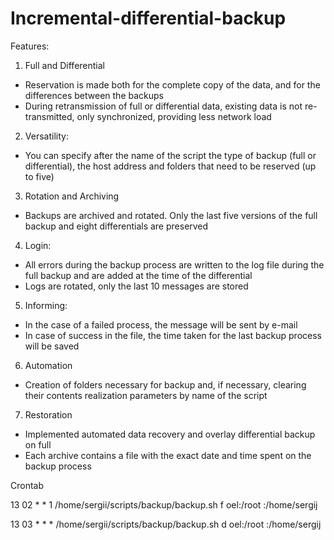 # Incremental-differential-backup

Features:

1. Full and Differential
- Reservation is made both for the complete copy of the data, and for the differences between the backups
- During retransmission of full or differential data, existing data is not re-transmitted, only synchronized, providing less network load

2. Versatility:
- You can specify after the name of the script the type of backup (full or differential), the host address and folders that need to be reserved (up to five)

3. Rotation and Archiving
- Backups are archived and rotated. Only the last five versions of the full backup and eight differentials are preserved

4. Login:
- All errors during the backup process are written to the log file during the full backup and are added at the time of the differential
- Logs are rotated, only the last 10 messages are stored

5. Informing:
- In the case of a failed process, the message will be sent by e-mail
- In case of success in the file, the time taken for the last backup process will be saved

6. Automation
- Creation of folders necessary for backup and, if necessary, clearing their contents realization parameters by name of the script

7. Restoration
- Implemented automated data recovery and overlay differential backup on full
- Each archive contains a file with the exact date and time spent on the backup process

Crontab

13 02 * * 1 /home/sergii/scripts/backup/backup.sh f oel:/root :/home/sergij

13 03 * * * /home/sergii/scripts/backup/backup.sh d oel:/root :/home/sergij
